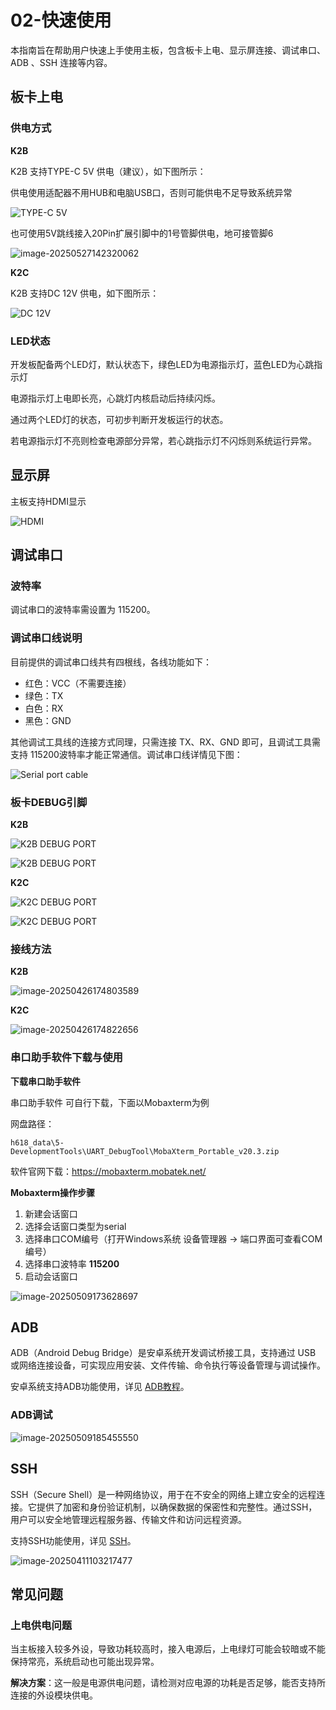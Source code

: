 # 02-快速使用

本指南旨在帮助用户快速上手使用主板，包含板卡上电、显示屏连接、调试串口、ADB 、SSH 连接等内容。



## 板卡上电

### 供电方式

**K2B**

K2B 支持TYPE-C 5V 供电（建议），如下图所示：

供电使用适配器不用HUB和电脑USB口，否则可能供电不足导致系统异常


![TYPE-C 5V](http://tanzhtanzh.oss-cn-shenzhen.aliyuncs.com/img/image-20250426165041732.png)

也可使用5V跳线接入20Pin扩展引脚中的1号管脚供电，地可接管脚6

![image-20250527142320062](http://tanzhtanzh.oss-cn-shenzhen.aliyuncs.com/img/image-20250527142320062.png)

**K2C**

K2B 支持DC 12V 供电，如下图所示：

![DC 12V](http://tanzhtanzh.oss-cn-shenzhen.aliyuncs.com/img/image-20250426165015167.png)

### LED状态

开发板配备两个LED灯，默认状态下，绿色LED为电源指示灯，蓝色LED为心跳指示灯

电源指示灯上电即长亮，心跳灯内核启动后持续闪烁。

通过两个LED灯的状态，可初步判断开发板运行的状态。

若电源指示灯不亮则检查电源部分异常，若心跳指示灯不闪烁则系统运行异常。



## 显示屏

主板支持HDMI显示

![HDMI](http://tanzhtanzh.oss-cn-shenzhen.aliyuncs.com/img/image-20250426171612371.png)



## 调试串口

### 波特率

调试串口的波特率需设置为 115200。

### 调试串口线说明

目前提供的调试串口线共有四根线，各线功能如下：

- 红色：VCC（不需要连接）
- 绿色：TX
- 白色：RX
- 黑色：GND

其他调试工具线的连接方式同理，只需连接 TX、RX、GND 即可，且调试工具需支持 115200波特率才能正常通信。调试串口线详情见下图：

![Serial port cable](http://tanzhtanzh.oss-cn-shenzhen.aliyuncs.com/img/image-20241231145656021.png)

### 板卡DEBUG引脚

**K2B**

![K2B DEBUG PORT](http://tanzhtanzh.oss-cn-shenzhen.aliyuncs.com/img/image-20250426173419507.png)

![K2B DEBUG PORT](http://tanzhtanzh.oss-cn-shenzhen.aliyuncs.com/img/image-20250426173855683.png)

**K2C**

![K2C DEBUG PORT](http://tanzhtanzh.oss-cn-shenzhen.aliyuncs.com/img/image-20250426173450995.png)

![K2C DEBUG PORT](http://tanzhtanzh.oss-cn-shenzhen.aliyuncs.com/img/image-20250426173834282.png)

### 接线方法

**K2B**

![image-20250426174803589](http://tanzhtanzh.oss-cn-shenzhen.aliyuncs.com/img/image-20250426174803589.png)



**K2C**

![image-20250426174822656](http://tanzhtanzh.oss-cn-shenzhen.aliyuncs.com/img/image-20250426174822656.png)



### 串口助手软件下载与使用

**下载串口助手软件**

串口助手软件 可自行下载，下面以Mobaxterm为例

网盘路径：

``` 
h618_data\5-DevelopmentTools\UART_DebugTool\MobaXterm_Portable_v20.3.zip
```

软件官网下载：https://mobaxterm.mobatek.net/



**Mobaxterm操作步骤**

1. 新建会话窗口
2. 选择会话窗口类型为serial
3. 选择串口COM编号（打开Windows系统 设备管理器 -> 端口界面可查看COM编号）
4. 选择串口波特率 **115200**
5. 启动会话窗口

![image-20250509173628697](http://tanzhtanzh.oss-cn-shenzhen.aliyuncs.com/img/image-20250509173628697.png)

## ADB

ADB（Android Debug Bridge）是安卓系统开发调试桥接工具，支持通过 USB 或网络连接设备，可实现应用安装、文件传输、命令执行等设备管理与调试操作。

安卓系统支持ADB功能使用，详见 [ADB教程](../../../common/zh/adb/ADB教程.md)。

### ADB调试

![image-20250509185455550](http://tanzhtanzh.oss-cn-shenzhen.aliyuncs.com/img/image-20250509185455550.png)

## SSH

SSH（Secure Shell）是一种网络协议，用于在不安全的网络上建立安全的远程连接。它提供了加密和身份验证机制，以确保数据的保密性和完整性。通过SSH，用户可以安全地管理远程服务器、传输文件和访问远程资源。

支持SSH功能使用，详见 [SSH](../../../common/zh/linux/SSH.md)。

![image-20250411103217477](http://tanzhtanzh.oss-cn-shenzhen.aliyuncs.com/img/image-20250411103217477.png)



## 常见问题

### 上电供电问题

当主板接入较多外设，导致功耗较高时，接入电源后，上电绿灯可能会较暗或不能保持常亮，系统启动也可能出现异常。

**解决方案**：这一般是电源供电问题，请检测对应电源的功耗是否足够，能否支持所连接的外设模块供电。

